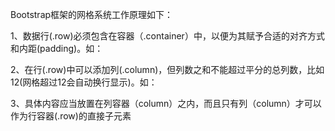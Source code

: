 Bootstrap框架的网格系统工作原理如下：

1、数据行(.row)必须包含在容器（.container）中，以便为其赋予合适的对齐方式和内距(padding)。如：
    <div class="container">
      <div class="row"></div>
    </div>

2、在行(.row)中可以添加列(.column)，但列数之和不能超过平分的总列数，比如12(网格超过12会自动换行显示)。如：
    <div class="container">
      <div class="row">
        <div class="col-md-4"></div>
        <div class="col-md-8"></div>
        
3、具体内容应当放置在列容器（column）之内，而且只有列（column）才可以作为行容器(.row)的直接子元素
